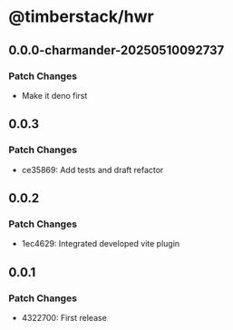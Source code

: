 # @timberstack/hwr

## 0.0.0-charmander-20250510092737

### Patch Changes

- Make it deno first

## 0.0.3

### Patch Changes

- ce35869: Add tests and draft refactor

## 0.0.2

### Patch Changes

- 1ec4629: Integrated developed vite plugin

## 0.0.1

### Patch Changes

- 4322700: First release
